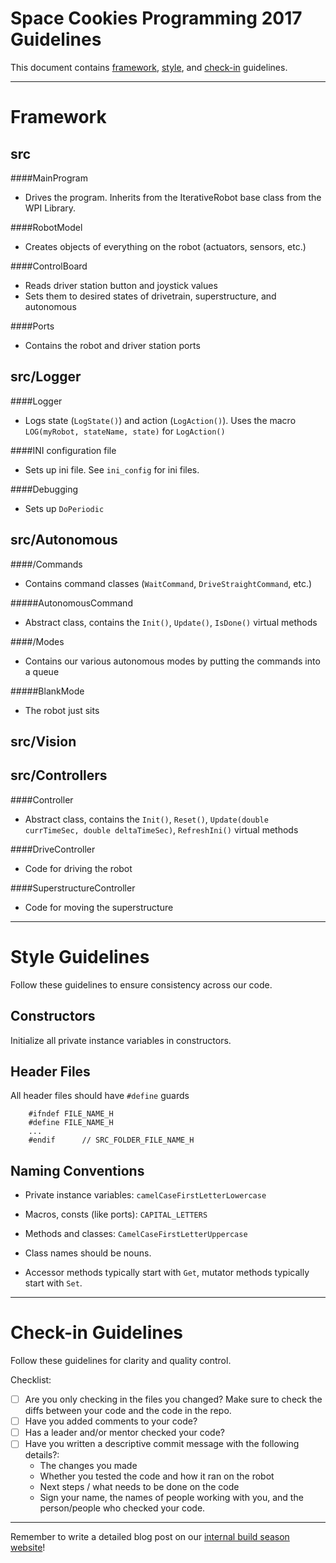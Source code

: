 Space Cookies Programming 2017 Guidelines
=======

This document contains [framework](#framework), [style](#style), and [check-in](#check-in) guidelines.

------------------------------------------------------------
Framework <a name="framework"></a>
=======
src
--------
####MainProgram
- Drives the program. Inherits from the IterativeRobot base class from the WPI Library.

####RobotModel
- Creates objects of everything on the robot (actuators, sensors, etc.)

####ControlBoard
- Reads driver station button and joystick values
- Sets them to desired states of drivetrain, superstructure, and autonomous

####Ports
- Contains the robot and driver station ports

src/Logger
--------
####Logger
- Logs state (`LogState()`) and action (`LogAction()`). Uses the macro `LOG(myRobot, stateName, state)` for `LogAction()`
	
####INI configuration file
- Sets up ini file. See `ini_config` for ini files.

####Debugging
- Sets up `DoPeriodic`

src/Autonomous
--------
####/Commands
- Contains command classes (`WaitCommand`, `DriveStraightCommand`, etc.)

#####AutonomousCommand
- Abstract class, contains the `Init()`, `Update()`, `IsDone()` virtual methods

####/Modes
- Contains our various autonomous modes by putting the commands into a queue

#####BlankMode
- The robot just sits

src/Vision
--------

src/Controllers
--------
####Controller
- Abstract class, contains the `Init()`, `Reset()`, `Update(double currTimeSec, double deltaTimeSec)`, `RefreshIni()` virtual methods

####DriveController
- Code for driving the robot

####SuperstructureController
- Code for moving the superstructure

------------------------------------------------------------
Style Guidelines <a name="style"></a>
=======
Follow these guidelines to ensure consistency across our code.

Constructors
--------
Initialize all private instance variables in constructors.

Header Files
--------
All header files should have `#define` guards
````
	#ifndef FILE_NAME_H
	#define FILE_NAME_H
	...
	#endif		// SRC_FOLDER_FILE_NAME_H
````

Naming Conventions
--------
- Private instance variables: `camelCaseFirstLetterLowercase`
- Macros, consts (like ports): `CAPITAL_LETTERS`
- Methods and classes: `CamelCaseFirstLetterUppercase`

- Class names should be nouns. 
- Accessor methods typically start with `Get`, mutator methods typically start with `Set`.

------------------------------------------------------------
Check-in Guidelines <a name="check-in"></a>
=======
Follow these guidelines for clarity and quality control.

Checklist:
- [ ] Are you only checking in the files you changed? Make sure to check the diffs between your code and the code in the repo.
- [ ] Have you added comments to your code?
- [ ] Has a leader and/or mentor checked your code?
- [ ] Have you written a descriptive commit message with the following details?:
	- The changes you made
	- Whether you tested the code and how it ran on the robot
	- Next steps / what needs to be done on the code
	- Sign your name, the names of people working with you, and the person/people who checked your code.

------------------------------------------------------------

Remember to write a detailed blog post on our [internal build season website](https://sites.google.com/site/scbuildseason2017/programming)!
